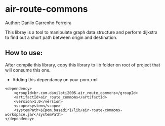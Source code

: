 # air-route-commons
Author: Danilo Carrenho Ferreira 


This libray is a tool to manipulate graph data structure and perform dijkstra to find out a short path between origin and destination.

## How to use:
After compile this library, copy this library to lib folder on root of project that will consume this one.
* Adding this dependancy on your pom.xml
```
<dependency>
	<groupId>br.com.daniloti2005.air_route_commons</groupId>
	<artifactId>air_route_commons</artifactId>
	<version>1.0</version>
	<scope>system</scope>
	<systemPath>${pom.basedir}/lib/air-route-commons-workspace.jar</systemPath>
</dependency>
```
